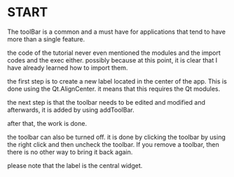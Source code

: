 


# START


The toolBar is a common and a must have for applications that tend to have more than a single feature. 

the code of the tutorial never even mentioned the modules and the import codes and the exec either. possibly because at this point, it is clear that I have already learned how to import them.

the first step is to create a new label located in the center of the app. This is done using the Qt.AlignCenter. it means that this requires the Qt modules. 

the next step is that the toolbar needs to be edited and modified and afterwards, it is added by using addToolBar.


after that, the work is done. 
 
the toolbar can also be turned off. it is done by clicking the toolbar by using the right click and then uncheck the toolbar. If you remove a toolbar, then there is no other way to bring it back again.

please note that the label is the central widget.